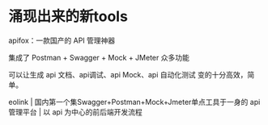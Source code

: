 # 涌现出来的新tools

apifox：一款国产的 API 管理神器

集成了 Postman + Swagger + Mock + JMeter 众多功能

可以让生成 api 文档、api调试、api Mock、api 自动化测试 变的十分高效，简单。

eolink | 国内第一个集Swagger+Postman+Mock+Jmeter单点工具于一身的 api 管理平台 | 以 api 为中心的前后端开发流程
